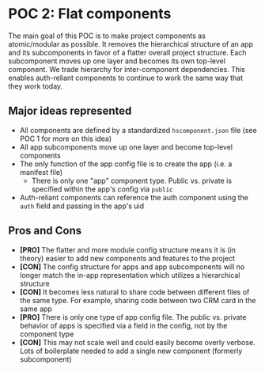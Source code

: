# POC 2: Flat components
The main goal of this POC is to make project components as atomic/modular as possible. It removes the hierarchical structure of an app and its subcomponents in favor of a flatter overall project structure. Each subcomponent moves up one layer and becomes its own top-level component. We trade hierarchy for inter-component dependencies. This enables auth-reliant components to continue to work the same way that they work today.

## Major ideas represented
- All components are defined by a standardized `hscomponent.json` file (see POC 1 for more on this idea)
- All app subcomponents move up one layer and become top-level components
- The only function of the app config file is to create the app (i.e. a manifest file)
  - There is only one "app" component type. Public vs. private is specified within the app's config via `public`
- Auth-reliant components can reference the auth component using the `auth` field and passing in the app's uid

## Pros and Cons
- **[PRO]** The flatter and more module config structure means it is (in theory) easier to add new components and features to the project
- **[CON]** The config structure for apps and app subcomponents will no longer match the in-app representation which utilizes a hierarchical structure
- **[CON]** It becomes less natural to share code between different files of the same type. For example, sharing code between two CRM card in the same app
- **[PRO]** There is only one type of app config file. The public vs. private behavior of apps is specified via a field in the config, not by the component type
- **[CON]** This may not scale well and could easily become overly verbose. Lots of boilerplate needed to add a single new component (formerly subcomponent)


